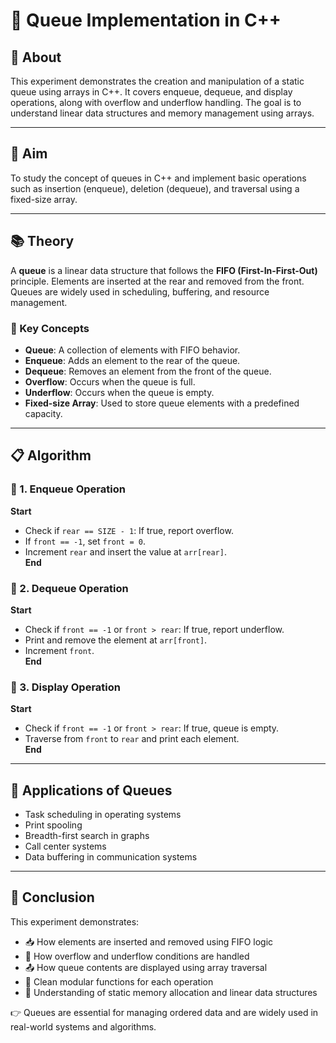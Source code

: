 # 🚦 Queue Implementation in C++

## 📘 About  
This experiment demonstrates the creation and manipulation of a static queue using arrays in C++. It covers enqueue, dequeue, and display operations, along with overflow and underflow handling. The goal is to understand linear data structures and memory management using arrays.

---

## 🎯 Aim  
To study the concept of queues in C++ and implement basic operations such as insertion (enqueue), deletion (dequeue), and traversal using a fixed-size array.

---

## 📚 Theory  
A **queue** is a linear data structure that follows the **FIFO (First-In-First-Out)** principle. Elements are inserted at the rear and removed from the front. Queues are widely used in scheduling, buffering, and resource management.

### 🔑 Key Concepts  
- **Queue**: A collection of elements with FIFO behavior.  
- **Enqueue**: Adds an element to the rear of the queue.  
- **Dequeue**: Removes an element from the front of the queue.  
- **Overflow**: Occurs when the queue is full.  
- **Underflow**: Occurs when the queue is empty.  
- **Fixed-size Array**: Used to store queue elements with a predefined capacity.

---

## 📋 Algorithm

### 🧾 1. Enqueue Operation

**Start**  
- Check if `rear == SIZE - 1`: If true, report overflow.  
- If `front == -1`, set `front = 0`.  
- Increment `rear` and insert the value at `arr[rear]`.  
**End**

### 🧾 2. Dequeue Operation

**Start**  
- Check if `front == -1` or `front > rear`: If true, report underflow.  
- Print and remove the element at `arr[front]`.  
- Increment `front`.  
**End**

### 🧾 3. Display Operation

**Start**  
- Check if `front == -1` or `front > rear`: If true, queue is empty.  
- Traverse from `front` to `rear` and print each element.  
**End**

---

## 🚀 Applications of Queues

- Task scheduling in operating systems  
- Print spooling  
- Breadth-first search in graphs  
- Call center systems  
- Data buffering in communication systems

---

## 🧠 Conclusion

This experiment demonstrates:

- 📥 How elements are inserted and removed using FIFO logic  
- 🧮 How overflow and underflow conditions are handled  
- 📤 How queue contents are displayed using array traversal  
- 🧼 Clean modular functions for each operation  
- 🧠 Understanding of static memory allocation and linear data structures

👉 Queues are essential for managing ordered data and are widely used in real-world systems and algorithms.
